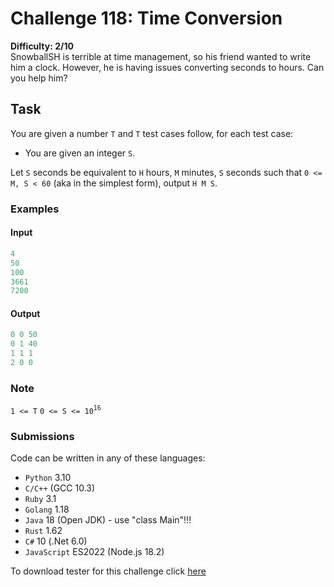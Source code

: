 # Challenge 118: Time Conversion

**Difficulty: 2/10**  
SnowballSH is terrible at time management, so his friend wanted to write him a clock. However, he is having issues converting seconds to hours. Can you help him?

## Task

You are given a number `T` and `T` test cases follow, for each test case:

- You are given an integer `S`.

Let `S` seconds be equivalent to `H` hours, `M` minutes, `S` seconds such that `0 <= M, S < 60` (aka in the simplest form), output `H M S`.

### Examples

#### Input

```rust
4
50
100
3661
7200
```

#### Output

```rust
0 0 50
0 1 40
1 1 1
2 0 0
```

### Note

`1 <= T`
`0 <= S <= 10`<sup>`16`</sup>

### Submissions

Code can be written in any of these languages:

- `Python` 3.10
- `C/C++` (GCC 10.3)
- `Ruby` 3.1
- `Golang` 1.18
- `Java` 18 (Open JDK) - use "class Main"!!!
- `Rust` 1.62
- `C#` 10 (.Net 6.0)
- `JavaScript` ES2022 (Node.js 18.2)

To download tester for this challenge click [here](https://downgit.github.io/#/home?url=https://github.com/Pomroka/PreviousChallenges/tree/main/Challenge_118)

